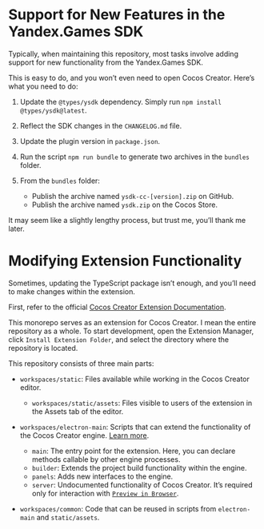 # Support for New Features in the Yandex.Games SDK 

Typically, when maintaining this repository, most tasks involve adding support for new functionality from the Yandex.Games SDK.

This is easy to do, and you won’t even need to open Cocos Creator. Here’s what you need to do:

1. Update the `@types/ysdk` dependency. Simply run `npm install @types/ysdk@latest`.

2. Reflect the SDK changes in the `CHANGELOG.md` file.

3. Update the plugin version in `package.json`.

4. Run the script `npm run bundle` to generate two archives in the `bundles` folder.

5. From the `bundles` folder:
   - Publish the archive named `ysdk-cc-[version].zip` on GitHub.
   - Publish the archive named `ysdk.zip` on the Cocos Store.

It may seem like a slightly lengthy process, but trust me, you’ll thank me later.

# Modifying Extension Functionality

Sometimes, updating the TypeScript package isn’t enough, and you’ll need to make changes within the extension.

First, refer to the official [Cocos Creator Extension Documentation](https://docs.cocos.com/creator/3.8/manual/en/editor/extension/readme.html).

This monorepo serves as an extension for Cocos Creator. I mean the entire repository as a whole. To start development, open the Extension Manager, click `Install Extension Folder`, and select the directory where the repository is located.

This repository consists of three main parts:

- `workspaces/static`: Files available while working in the Cocos Creator editor.
  - `workspaces/static/assets`: Files visible to users of the extension in the Assets tab of the editor.

- `workspaces/electron-main`: Scripts that can extend the functionality of the Cocos Creator engine. [Learn more](https://docs.cocos.com/creator/3.8/manual/en/editor/extension/contributions.html).
  - `main`: The entry point for the extension. Here, you can declare methods callable by other engine processes.
  - `builder`: Extends the project build functionality within the engine.
  - `panels`: Adds new interfaces to the engine.
  - `server`: Undocumented functionality of Cocos Creator. It’s required only for interaction with [`Preview in Browser`](https://docs.cocos.com/creator/3.8/manual/en/editor/preview/).

- `workspaces/common`: Code that can be reused in scripts from `electron-main` and `static/assets`.
